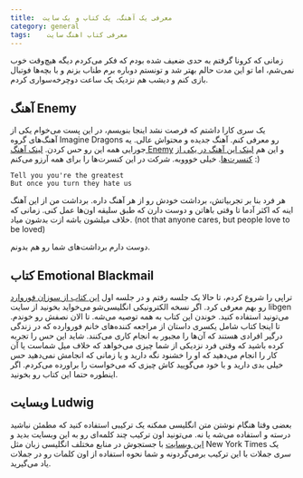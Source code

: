 ```yaml
---
title:  معرفی یک آهنگ، یک کتاب و یک سایت
category: general
tags:    معرفی کتاب اهنگ سایت 
---
```


زمانی که کرونا گرفتم به حدی ضعیف شده بودم که فکر می‌کردم دیگه هیچ‌وقت خوب نمی‌شم، اما تو این مدت حالم بهتر شد و تونستم دوباره برم طناب بزنم و با بچه‌ها فوتبال بازی کنم و دیشب هم نزدیک یک ساعت دوچرخه‌سواری کردم. 

## آهنگ Enemy

یک سری کارا داشتم که فرصت نشد اینجا بنویسم، در این پست می‌خوام یکی از آهنگ‌های گروه Imagine Dragons رو معرفی کنم. آهنگ جدیده و محتواش عالی. یه جورایی همه این رو حس کردن. [<u>لینک آهنگ Enemy</u>](https://www.youtube.com/watch?v=D9G1VOjN_84) و این هم [<u>لینک این آهنگ در یکی از کنسرت‌ها</u>](https://www.youtube.com/watch?v=4TKDGCBbD2s). خیلی خوووبه. شرکت در این کنسرت‌ها را برای همه آرزو می‌کنم :)

    Tell you you're the greatest
    But once you turn they hate us
    
هر فرد بنا بر تجربیاتش، برداشت خودش رو از هر آهنگ داره. برداشت من از این آهنگ اینه که اکثر آدما تا وقتی باهاتن و دوست دارن که طبق سلیقه اون‌ها عمل کنی. زمانی که خلاف میلشون باشه ازت بدشون میاد. (not that anyone cares, but people love to be loved)

دوست دارم برداشت‌های شما رو هم بدونم.


## کتاب Emotional Blackmail

تراپی را شروع کردم، تا حالا یک جلسه رفتم و در جلسه اول [<u>این کتاب از سوزان فوروارد</u>](https://www.amazon.com/Emotional-Blackmail-People-Obligation-Manipulate/dp/0060928972) رو بهم معرفی کرد. اگر نسخه الکترونیکی انگلیسی‌شو می‌خواید بخونید از سایت libgen می‌تونید استفاده کنید. خوندن این کتاب به همه توصیه می‌شه. تا الان نصفش رو خوندم. تا اینجا کتاب شامل یکسری داستان از مراجعه کننده‌های خانم فوروارده که در زندگی درگیر افرادی هستند که آن‌ها را مجبور به انجام کاری می‌کنند. شاید این حس را تجربه کرده باشید که وقتی فرد نزدیکی از شما چیزی می‌خواهد که خلاف میل شماست یا آن کار را انجام می‌دهید که او را خشنود نگه دارید و یا زمانی که انجامش نمی‌دهید حس خیلی بدی دارید و با خود می‌گویید کاش چیزی که می‌خواست را براورده می‌کردم. اگر اینطوره حتما این کتاب رو بخونید.


## وبسایت Ludwig

بعضی وقتا هنگام نوشتن متن انگلیسی ممکنه یک ترکیبی استفاده کنید که مطمئن نباشید درسته و استفاده می‌شه یا نه. می‌تونید اون ترکیب چند کلمه‌ای رو به این وبسایت بدید و [<u>این وبسایت</u>](https://ludwig.guru/) با جستجوش در منابع مختلف انگلیسی زبان مثل New York Times یک سری جملات با این ترکیب برمی‌گردونه و شما نحوه استفاده از اون کلمات رو در جملات یاد می‌گیرید.






